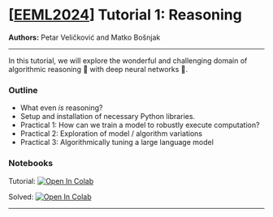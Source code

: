 # [[EEML2024](https://www.eeml.eu)] Tutorial 1: Reasoning

**Authors:** Petar Veličković and Matko Bošnjak

--- 

In this tutorial, we will explore the wonderful and challenging domain of algorithmic reasoning 🔢 with deep neural networks 🤖.


### Outline

- What even _is_ reasoning?
- Setup and installation of necessary Python libraries.
- Practical 1: How can we train a model to robustly execute computation?
- Practical 2: Exploration of model / algorithm variations
- Practical 3: Algorithmically tuning a large language model


### Notebooks

Tutorial: [![Open In 
Colab](https://colab.research.google.com/assets/colab-badge.svg)](https://colab.research.google.com/github/eemlcommunity/PracticalSessions2024/blob/main/1_reasoning/Reasoning_tutorial.ipynb)


Solved: [![Open In 
Colab](https://colab.research.google.com/assets/colab-badge.svg)](https://colab.research.google.com/github/eemlcommunity/PracticalSessions2024/blob/main/1_reasoning/Reasoning_tutorial_solution.ipynb)


---

